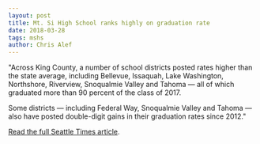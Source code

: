 ```yaml
---
layout: post
title: Mt. Si High School ranks highly on graduation rate
date: 2018-03-28
tags: mshs
author: Chris Alef
---
```

"Across King County, a number of school districts posted rates higher than the state average, including Bellevue, Issaquah, Lake Washington, Northshore, Riverview, Snoqualmie Valley and Tahoma — all of which graduated more than 90 percent of the class of 2017.

Some districts — including Federal Way, Snoqualmie Valley and Tahoma — also have posted double-digit gains in their graduation rates since 2012."

[Read the full Seattle Times article](https://www.seattletimes.com/education-lab/washingtons-high-school-graduation-rate-holds-steady-at-79-percent/?utm_source=twitter&utm_medium=social&utm_campaign=article_title_1.1).
